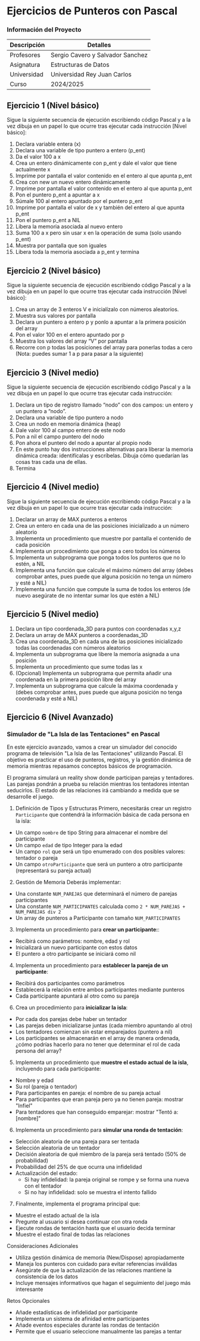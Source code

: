 # Ejercicios de Punteros con Pascal

### Información del Proyecto

| Descripción   | Detalles                           |
|---------------|------------------------------------|
| Profesores    | Sergio Cavero y Salvador Sanchez   |
| Asignatura    | Estructuras de Datos               |
| Universidad   | Universidad Rey Juan Carlos        |
| Curso         | 2024/2025                          |

## Ejercicio 1 (Nivel básico)

Sigue la siguiente secuencia de ejecución escribiendo código Pascal y a la vez dibuja en un 
papel lo que ocurre tras ejecutar cada instrucción [Nivel básico]: 
 
1. Declara variable entera (x) 
2. Declara una variable de tipo puntero a entero (p_ent) 
3. Da el valor 100 a x 
4. Crea un entero dinámicamente con p_ent y dale el valor que tiene actualmente x 
5. Imprime por pantalla el valor contenido en el entero al que apunta p_ent 
6. Crea con new un nuevo entero dinámicamente 
7. Imprime por pantalla el valor contenido en el entero al que apunta p_ent 
8. Pon el puntero p_ent a apuntar a x 
9. Súmale 100 al entero apuntado por el puntero p_ent 
10.  Imprime por pantalla el valor de x y también del entero al que apunta p_ent 
11.  Pon el puntero p_ent a NIL 
12.  Libera la memoria asociada al nuevo entero 
13.  Suma 100 a x pero sin usar x en la operación de suma (solo usando p_ent) 
14.  Muestra por pantalla que son iguales  
15.  Libera toda la memoria asociada a p_ent y termina


## Ejercicio 2 (Nivel básico)

Sigue la siguiente secuencia de ejecución escribiendo código Pascal y a la vez dibuja en un 
papel lo que ocurre tras ejecutar cada instrucción [Nivel básico]: 
 
1. Crea un array de 3 enteros V e inicialízalo con números aleatorios.  
2. Muestra sus valores por pantalla 
3. Declara un puntero a entero p y ponlo a apuntar a la primera posición del array 
4. Pon el valor 100 en el entero apuntado por p 
5. Muestra los valores del array “V” por pantalla 
6. Recorre con p todas las posiciones del array para ponerlas todas a cero  
(Nota: puedes sumar 1 a p para pasar a la siguiente)


## Ejercicio 3 (Nivel medio)

Sigue la siguiente secuencia de ejecución escribiendo código Pascal y a la vez dibuja en un 
papel lo que ocurre tras ejecutar cada instrucción: 
 
1. Declara un tipo de registro llamado “nodo” con dos campos: un entero y un puntero a 
“nodo”. 
2. Declara una variable de tipo puntero a nodo 
3. Crea un nodo en memoria dinámica (heap) 
4. Dale valor 100 al campo entero de este nodo 
5. Pon a nil el campo puntero del nodo 
6. Pon ahora el puntero del nodo a apuntar al propio nodo 
7. En este punto hay dos instrucciones alternativas para liberar la memoria dinámica 
creada: identifícalas y escríbelas. Dibuja cómo quedarían las cosas tras cada una de 
ellas.  
8. Termina 


## Ejercicio 4 (Nivel medio)

Sigue la siguiente secuencia de ejecución escribiendo código Pascal y a la vez dibuja en un 
papel lo que ocurre tras ejecutar cada instrucción: 


1. Declarar un array de MAX punteros a enteros 
2. Crea un entero en cada una de las posiciones inicializado a un número aleatorio 
3. Implementa un procedimiento que muestre por pantalla el contenido de cada posición  
4. Implementa un procedimiento que ponga a cero todos los números
5. Implementa un subprograma que ponga todos los punteros que no lo estén, a NIL 
6. Implementa una función que calcule el máximo número del array (debes comprobar  antes, pues puede que alguna posición no tenga un número y esté a NIL) 
7. Implementa una función que compute la suma de todos los enteros (de nuevo 
asegúrate de no intentar sumar los que estén a NIL)


## Ejercicio 5 (Nivel medio)



1. Declara un tipo coordenada_3D para puntos con coordenadas x,y,z
2. Declara un array de MAX punteros a coordenadas_3D
3. Crea una coordenada_3D en cada una de las posiciones inicializado todas las  coordenadas con números aleatorios
4. Implementa un subprograma que libere la memoria asignada a una posición  
5. Implementa un procedimiento que sume todas las x  
6. (Opcional) Implementa un subprograma que permita añadir una coordenada en la primera  posición libre del array
7. Implementa un subprograma que calcule la máxima coordenada y (debes comprobar  antes, pues puede que alguna posición no tenga coordenada y esté a NIL)



## Ejercicio 6 (Nivel Avanzado)
### Simulador de "La Isla de las Tentaciones" en Pascal

En este ejercicio avanzado, vamos a crear un simulador del conocido programa de televisión "La Isla de las Tentaciones" utilizando Pascal. El objetivo es practicar el uso de punteros, registros, y la gestión dinámica de memoria mientras repasamos conceptos básicos de programación.

El programa simulará un reality show donde participan parejas y tentadores. Las parejas pondrán a prueba su relación mientras los tentadores intentan seducirlos. El estado de las relaciones irá cambiando a medida que se desarrolle el juego.

1. Definición de Tipos y Estructuras
Primero, necesitarás crear un registro `Participante` que contendrá la información básica de cada persona en la isla:
- Un campo `nombre` de tipo String para almacenar el nombre del participante
- Un campo `edad` de tipo Integer para la edad
- Un campo `rol` que será un tipo enumerado con dos posibles valores: tentador o pareja
- Un campo `otroParticipante` que será un puntero a otro participante (representará su pareja actual)

2. Gestión de Memoria
Deberás implementar:
- Una constante `NUM_PAREJAS` que determinará el número de parejas participantes
- Una constante `NUM_PARTICIPANTES` calculada como `2 * NUM_PAREJAS + NUM_PAREJAS div 2`
- Un array de punteros a Participante con tamaño `NUM_PARTICIPANTES`

3. Implementa un procedimiento para  **crear un participante:**:
- Recibirá como parámetros: nombre, edad y rol
- Inicializará un nuevo participante con estos datos
- El puntero a otro participante se iniciará como nil


4. Implementa un procedimiento para **establecer la pareja de un participante**:
- Recibirá dos participantes como parámetros
- Establecerá la relación entre ambos participantes mediante punteros
- Cada participante apuntará al otro como su pareja


6. Crea un procedimiento para **inicializar la isla**:
- Por cada dos parejas debe haber un tentador
- Las parejas deben inicializarse juntas (cada miembro apuntando al otro)
- Los tentadores comienzan sin estar emparejados (puntero a nil)
- Los participantes se almacenarán en el array de manera ordenada, ¿cómo podrías hacerlo para no tener que determinar el rol de cada persona del array?


5. Implementa un procedimiento que **muestre el estado actual de la isla**, incluyendo para cada participante:
- Nombre y edad
- Su rol (pareja o tentador)
- Para participantes en pareja: el nombre de su pareja actual
- Para participantes que eran pareja pero ya no tienen pareja: mostrar "Infiel"
- Para tentadores que han conseguido emparejar: mostrar "Tentó a: [nombre]"

6. Implementa un procedimiento para **simular una ronda de tentación**:
- Selección aleatoria de una pareja para ser tentada
- Selección aleatoria de un tentador
- Decisión aleatoria de qué miembro de la pareja será tentado (50% de probabilidad)
- Probabilidad del 25% de que ocurra una infidelidad
- Actualización del estado:
  * Si hay infidelidad: la pareja original se rompe y se forma una nueva con el tentador
  * Si no hay infidelidad: solo se muestra el intento fallido

7. Finalmente, implementa el programa principal que:
- Muestre el estado actual de la isla
- Pregunte al usuario si desea continuar con otra ronda
- Ejecute rondas de tentación hasta que el usuario decida terminar
- Muestre el estado final de todas las relaciones

Consideraciones Adicionales
- Utiliza gestión dinámica de memoria (New/Dispose) apropiadamente
- Maneja los punteros con cuidado para evitar referencias inválidas
- Asegúrate de que la actualización de las relaciones mantiene la consistencia de los datos
- Incluye mensajes informativos que hagan el seguimiento del juego más interesante


Retos Opcionales
- Añade estadísticas de infidelidad por participante
- Implementa un sistema de afinidad entre participantes
- Añade eventos especiales durante las rondas de tentación
- Permite que el usuario seleccione manualmente las parejas a tentar